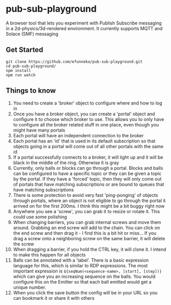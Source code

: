 # pub-sub-playground

A browser tool that lets you experiment with Publish Subscribe messaging in a 2d-physics/3d-rendered environment. It currently supports MQTT and Solace (SMF) messaging

## Get Started
```
git clone https://github.com/efunneko/pub-sub-playground.git
cd pub-sub-playground/
npm install
npm run watch
```

## Things to know
1. You need to create a 'broker' object to configure where and how to log in
1. Once you have a broker object, you can create a 'portal' object and configure it to choose which broker to use. This allows you to only have to configure all the broker related stuff in one place, even though you might have many portals
1. Each portal will have an independent connection to the broker
1. Each portal has an 'id' that is used in its default subscription so that objects going in a portal will come out of all other portals with the same id
1. If a portal successfully connects to a broker, it will light up and it will be black in the middle of the ring. Otherwise it is gray
1. Currently, only balls or blocks can go through a portal. Blocks and balls can be configured to have a specific topic or they can be given a topic by the portal. If they have a 'forced' topic, then they will only come out of portals that have matching subscriptions or are bound to queues that have matching subscriptions
1. There is some protection to avoid very fast 'ping-ponging' of objects through portals, where an object is not eligible to go through the portal it arrived on for the first 200ms. I think this might be a bit buggy right now
1. Anywhere you see a 'screw', you can grab it to resize or rotate it. This could use some polishing
1. When changing barriers, you can grab internal screws and move them around. Grabbing an end screw will add to the chain. You can click on the end screw and then drag it - I find this is a bit hit or miss... If you drag a screw onto a neighboring screw on the same barrier, it will delete the screw
1. When dragging a barrier, if you hold the CTRL key, it will clone it. I intend to make this happen for all objects
1. Balls can be annotated with a 'label'. There is a basic expression language for this, which is similar to RDP expressions. The most important expression is `${seqNum(<sequence-name>, [start], [step])}` which can give you an increasing sequence on the balls. You would configure this on the Emitter so that each ball emitted would get a unique number.
1. When you click the save button the config will be in your URL so you can bookmark it or share it with others
